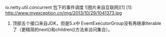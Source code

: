 io.netty.util.concurrent 包下的事件调度
![图片来自互联网][1]
[1]: http://www.myexception.cn/img/2013/10/29/1041373.jpg

 1. 顶部五个接口来自JDK，但是5.x中 EventExecutorGroup没有再继承Iterable了（更精简的next()和children()方法来访问集合）。
